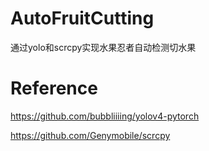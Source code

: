 # AutoFruitCutting
通过yolo和scrcpy实现水果忍者自动检测切水果
# Reference
https://github.com/bubbliiiing/yolov4-pytorch

https://github.com/Genymobile/scrcpy

